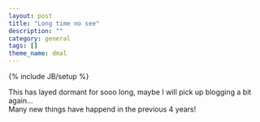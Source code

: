 ```yaml
---
layout: post
title: "Long time no see"
description: ""
category: general
tags: []
theme_name: dmal
---
```

{% include JB/setup %}

This has layed dormant for sooo long, maybe I will pick up blogging a bit again... <br/>Many new things have happend in the previous 4 years!